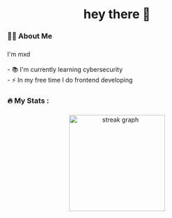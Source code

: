 
###

<h1 align="center">hey there 👋</h1>

###

<h3 align="left">👩‍💻  About Me</h3>

###

<p align="left">I'm mxd<br><br>- 📚 I'm currently learning cybersecurity<br>- ⚡ In my free time I do frontend developing</p>

###


###

<h3 align="left">🔥   My Stats :</h3>

###

<div align="center">
  <img src="https://streak-stats.demolab.com?user=synthcrystal&locale=en&mode=daily&theme=dark&hide_border=false&border_radius=5&order=3" height="220" alt="streak graph"  />
</div>

###
